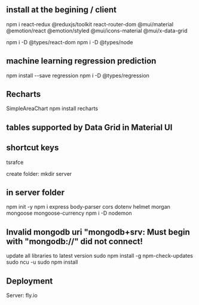 ## install at the begining / client
npm i react-redux @reduxjs/toolkit react-router-dom @mui/material @emotion/react @emotion/styled @mui/icons-material @mui/x-data-grid

npm i -D @types/react-dom
npm i -D @types/node

## machine learning regression prediction
npm install --save regression
npm i -D @types/regression

<!-- npm i -D eslint eslint-config-react-app -->

## Recharts
SimpleAreaChart
npm install recharts

## tables supported by Data Grid in Material UI

## shortcut keys
tsrafce

create folder: mkdir server

## in server folder
npm init -y
npm i express body-parser cors dotenv helmet morgan mongoose mongoose-currency
npm i -D nodemon

##  Invalid mongodb uri "mongodb+srv: Must begin with "mongodb://" did not connect!
update all libraries to latest version
sudo npm install -g npm-check-updates
sudo ncu -u
sudo npm install

## Deployment
Server: fly.io
